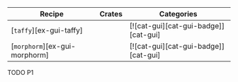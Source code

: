 | Recipe | Crates | Categories |
|--------|--------|------------|
| [`taffy`][ex-gui-taffy] |  | [![cat-gui][cat-gui-badge]][cat-gui] |
| [`morphorm`][ex-gui-morphorm] |  | [![cat-gui][cat-gui-badge]][cat-gui] |

<div class="hidden">
TODO P1
</div>
